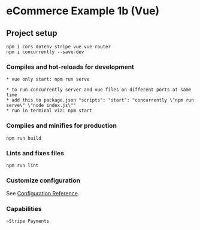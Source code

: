 # eCommerce Example 1b (Vue)

## Project setup
```
npm i cors dotenv stripe vue vue-router
npm i concurrently --save-dev
```

### Compiles and hot-reloads for development
```
* vue only start: npm run serve

* to run concurrently server and vue files on different ports at same time
* add this to package.json "scripts": "start": "concurrently \"npm run serve\" \"node index.js\""
* run in terminal via: npm start
```

### Compiles and minifies for production
```
npm run build
```

### Lints and fixes files
```
npm run lint    
```

### Customize configuration
See [Configuration Reference](https://cli.vuejs.org/config/).

### Capabilities 
```
~Stripe Payments 
```

